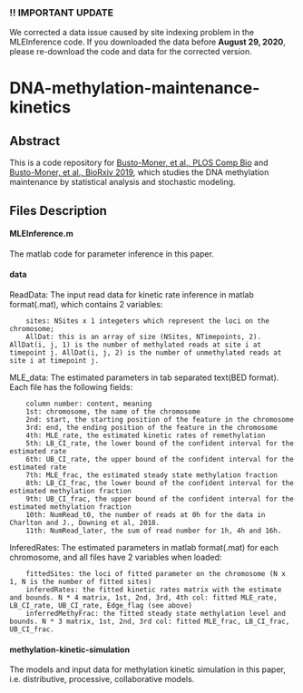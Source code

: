 ### !! IMPORTANT UPDATE
We corrected a data issue caused by site indexing problem in the MLEInference code. If you downloaded the data before **August 29, 2020**, please re-download the code and data for the corrected version.

# DNA-methylation-maintenance-kinetics

## Abstract
This is a code repository for [Busto-Moner, et al., PLOS Comp Bio](https://doi.org/10.1371/journal.pcbi.1007195) and [Busto-Moner, et al., BioRxiv 2019](https://doi.org/10.1101/677013), which studies the DNA methylation maintenance by statistical analysis and stochastic modeling.

## Files Description

#### MLEInference.m
The matlab code for parameter inference in this paper.

#### data
ReadData: The input read data for kinetic rate inference in matlab format(.mat), which contains 2 variables: 
        
        sites: NSites x 1 integeters which represent the loci on the chromosome; 
        AllDat: this is an array of size (NSites, NTimepoints, 2). AllDat(i, j, 1) is the number of methylated reads at site i at timepoint j. AllDat(i, j, 2) is the number of unmethylated reads at site i at timepoint j.
    
MLE_data: The estimated parameters in tab separated text(BED format). Each file has the following fields:

		column number: content, meaning
		1st: chromosome, the name of the chromosome
		2nd: start, the starting position of the feature in the chromosome 
		3rd: end, the ending position of the feature in the chromosome 
		4th: MLE_rate, the estimated kinetic rates of remethylation
		5th: LB_CI_rate, the lower bound of the confident interval for the estimated rate
		6th: UB_CI_rate, the upper bound of the confident interval for the estimated rate
		7th: MLE_frac, the estimated steady state methylation fraction
		8th: LB_CI_frac, the lower bound of the confident interval for the estimated methylation fraction
		9th: UB_CI_frac, the upper bound of the confident interval for the estimated methylation fraction
		10th: NumRead_t0, the number of reads at 0h for the data in Charlton and J., Downing et al, 2018.
		11th: NumRead_later, the sum of read number for 1h, 4h and 16h.

InferedRates: The estimated parameters in matlab format(.mat) for each chromosome, and all files have 2 variables when loaded: 

		fittedSites: the loci of fitted parameter on the chromosome (N x 1, N is the number of fitted sites)
		inferedRates: the fitted kinetic rates matrix with the estimate and bounds. N * 4 matrix, 1st, 2nd, 3rd, 4th col: fitted MLE_rate, LB_CI_rate, UB_CI_rate, Edge_flag (see above)
		inferredMethyFrac: the fitted steady state methylation level and bounds. N * 3 matrix, 1st, 2nd, 3rd col: fitted MLE_frac, LB_CI_frac, UB_CI_frac.

#### methylation-kinetic-simulation
The models and input data for methylation kinetic simulation in this paper, i.e. distributive, processive, collaborative models.
